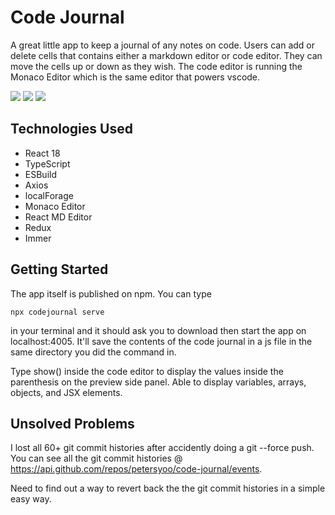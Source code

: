 # Code Journal

A great little app to keep a journal of any notes on code. Users can add or delete cells that contains either a markdown editor or code editor. They can move the cells up or down as they wish. The code editor is running the Monaco Editor which is the same editor that powers vscode.

![](https://i.imgur.com/yoILrlk.png)
![](https://i.imgur.com/rqzwK1r.png)
![](https://i.imgur.com/VtyiLzh.png)

## Technologies Used

- React 18
- TypeScript
- ESBuild
- Axios
- localForage
- Monaco Editor
- React MD Editor
- Redux
- Immer

## Getting Started

The app itself is published on npm. You can type

```
npx codejournal serve
```

in your terminal and it should ask you to download then start the app on localhost:4005. It'll save the contents of the code journal in a js file in the same directory you did the command in.

Type show() inside the code editor to display the values inside the parenthesis on the preview side panel. Able to display variables, arrays, objects, and JSX elements.

## Unsolved Problems

I lost all 60+ git commit histories after accidently doing a git --force push. You can see all the git commit histories @ https://api.github.com/repos/petersyoo/code-journal/events.

Need to find out a way to revert back the the git commit histories in a simple easy way.
